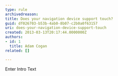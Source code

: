 ```yaml
---
type: rule
archivedreason: 
title: Does your navigation device support touch?
guid: df026703-b53b-4ab0-8b07-c2b0a0f63157
uri: does-your-navigation-device-support-touch
created: 2013-03-13T20:17:44.0000000Z
authors:
- id: 1
  title: Adam Cogan
related: []

---
```



​Enter Intro Text
<br><excerpt class='endintro'></excerpt><br>




